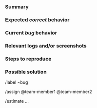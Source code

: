 <!---
Please read this!

Before opening a new issue, make sure to search for keywords in the issues and verify the issue you're about to submit isn't a duplicate.
--->

### Summary

<!-- Summarize the bug encountered concisely -->

### Expected *correct* behavior

<!-- Describe what you intended to get/see -->

### Current *bug* behavior

<!-- Describe what you actually got/saw -->

### Relevant logs and/or screenshots

<!-- Paste any relevant logs - please use code blocks (```) to format console output,
logs, and code as it's very hard to read otherwise. -->

### Steps to reproduce

<!-- List the platform, software version, etc, you are on. -->

<!-- List the steps you took to get/see the unexpected behavior -->

### Possible solution

<!-- List possible solutions for further investigations -->

<!-- List possible next steps -->

<!---
LINES BELOW WILL SET GITLAB ISSUE PROPERTIES
--->
/label ~bug

<!-- Assign the team members working on the bug -->
/assign @team-member1 @team-member2

<!-- Estimate the amount of hours needed to fix the bug -->
/estimate ...
